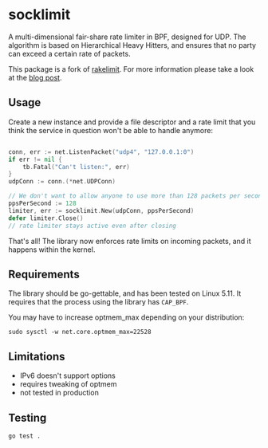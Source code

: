 # socklimit

A multi-dimensional fair-share rate limiter in BPF, designed for UDP.
The algorithm is based on Hierarchical Heavy Hitters, and ensures that no party can exceed
a certain rate of packets.

This package is a fork of [rakelimit](https://github.com/cloudflare/rakelimit).
For more information please take a look at the [blog post](https://blog.cloudflare.com/building-rakelimit/).

## Usage

Create a new instance and provide a file descriptor and a rate limit that you think the
service in question won't be able to handle anymore:

```go

conn, err := net.ListenPacket("udp4", "127.0.0.1:0")
if err != nil {
    tb.Fatal("Can't listen:", err)
}
udpConn := conn.(*net.UDPConn)

// We don't want to allow anyone to use more than 128 packets per second
ppsPerSecond := 128
limiter, err := socklimit.New(udpConn, ppsPerSecond)
defer limiter.Close()
// rate limiter stays active even after closing
```

That's all! The library now enforces rate limits on incoming packets, and it happens within the kernel.

## Requirements

The library should be go-gettable, and has been tested on Linux 5.11. It requires
that the process using the library has `CAP_BPF`.

You may have to increase optmem_max depending on your distribution:

```
sudo sysctl -w net.core.optmem_max=22528
```

## Limitations
- IPv6 doesn't support options
- requires tweaking of optmem
- not tested in production

## Testing

```
go test .
```
